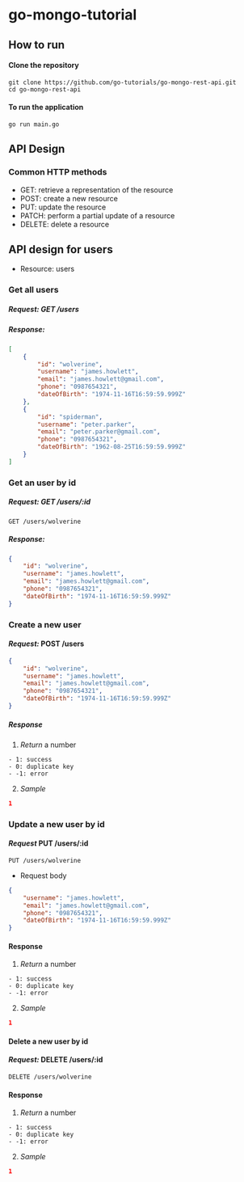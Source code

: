 # go-mongo-tutorial

## How to run
#### Clone the repository
```shell
git clone https://github.com/go-tutorials/go-mongo-rest-api.git
cd go-mongo-rest-api
```
#### To run the application
```shell
go run main.go
```
## API Design
### Common HTTP methods
- GET: retrieve a representation of the resource
- POST: create a new resource
- PUT: update the resource
- PATCH: perform a partial update of a resource
- DELETE: delete a resource
## API design for users
- Resource: users
### Get all users
##### *Request:* GET /users
##### *Response:*
```json
[
    {
        "id": "wolverine",
        "username": "james.howlett",
        "email": "james.howlett@gmail.com",
        "phone": "0987654321",
        "dateOfBirth": "1974-11-16T16:59:59.999Z"
    },
    {
        "id": "spiderman",
        "username": "peter.parker",
        "email": "peter.parker@gmail.com",
        "phone": "0987654321",
        "dateOfBirth": "1962-08-25T16:59:59.999Z"
    }
]
```
### Get an user by id
##### *Request:* GET /users/:id
```url
GET /users/wolverine
```
##### *Response:*
```json
{
    "id": "wolverine",
    "username": "james.howlett",
    "email": "james.howlett@gmail.com",
    "phone": "0987654321",
    "dateOfBirth": "1974-11-16T16:59:59.999Z"
}
```
### Create a new user
#### *Request:* POST /users 
```json
{
    "id": "wolverine",
    "username": "james.howlett",
    "email": "james.howlett@gmail.com",
    "phone": "0987654321",
    "dateOfBirth": "1974-11-16T16:59:59.999Z"
}
```
##### Response
1. *Return* a number
```
- 1: success
- 0: duplicate key
- -1: error
```
2. *Sample*
```json
1
```
### Update a new user by id
#### *Request* PUT /users/:id
```url
PUT /users/wolverine
```
- Request body
```json
{
    "username": "james.howlett",
    "email": "james.howlett@gmail.com",
    "phone": "0987654321",
    "dateOfBirth": "1974-11-16T16:59:59.999Z"
}
```
#### Response
1. *Return* a number
```
- 1: success
- 0: duplicate key
- -1: error
```
2. *Sample*
```json
1
```
#### Delete a new user by id
#### *Request:* DELETE /users/:id
```url
DELETE /users/wolverine
```
#### Response
1. *Return* a number
```
- 1: success
- 0: duplicate key
- -1: error
```
2. *Sample*
```json
1
```
